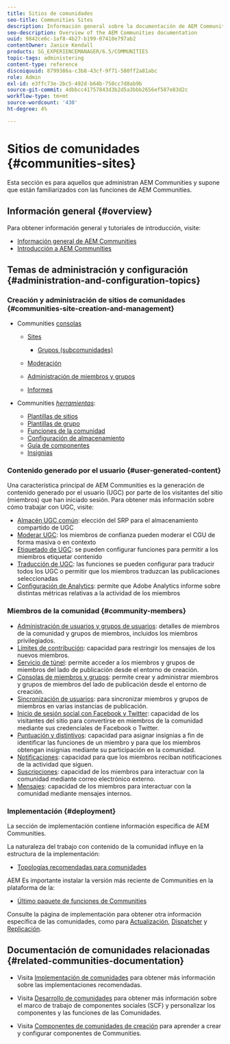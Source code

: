 ```yaml
---
title: Sitios de comunidades
seo-title: Communities Sites
description: Información general sobre la documentación de AEM Communities
seo-description: Overview of the AEM Communities documentation
uuid: 9842ce6c-1af8-4b27-b199-07410e797ab2
contentOwner: Janice Kendall
products: SG_EXPERIENCEMANAGER/6.5/COMMUNITIES
topic-tags: administering
content-type: reference
discoiquuid: 8799386a-c3b8-43cf-9f71-580ff2a81abc
role: Admin
exl-id: e3ffc73e-2bc5-492d-b64b-750cc7d8ab9b
source-git-commit: 4dbbcc41757843d3b2d5a3bbb2656ef587e83d2c
workflow-type: tm+mt
source-wordcount: '430'
ht-degree: 4%

---
```


# Sitios de comunidades {#communities-sites}

Esta sección es para aquellos que administran AEM Communities y supone que están familiarizados con las funciones de AEM Communities.

## Información general {#overview}

Para obtener información general y tutoriales de introducción, visite:

* [Información general de AEM Communities](overview.md)
* [Introducción a AEM Communities](getting-started.md)

## Temas de administración y configuración {#administration-and-configuration-topics}

### Creación y administración de sitios de comunidades {#communities-site-creation-and-management}

* Communities [consolas](consoles.md)

   * [Sites](sites-console.md)

      * [Grupos (subcomunidades)](groups.md)
   * [Moderación](moderation.md)
   * [Administración de miembros y grupos](members.md)
   * [Informes](reports.md)


* Communities [*herramientas*](tools.md):

   * [Plantillas de sitios](sites.md)
   * [Plantillas de grupo](tools-groups.md)
   * [Funciones de la comunidad](functions.md)
   * [Configuración de almacenamiento](srp-config.md)
   * [Guía de componentes](components-guide.md)
   * [Insignias](badges.md)


### Contenido generado por el usuario {#user-generated-content}

Una característica principal de AEM Communities es la generación de contenido generado por el usuario (UGC) por parte de los visitantes del sitio (miembros) que han iniciado sesión. Para obtener más información sobre cómo trabajar con UGC, visite:

* [Almacén UGC común](working-with-srp.md): elección del SRP para el almacenamiento compartido de UGC
* [Moderar UGC](moderate-ugc.md): los miembros de confianza pueden moderar el CGU de forma masiva o en contexto
* [Etiquetado de UGC](tag-ugc.md): se pueden configurar funciones para permitir a los miembros etiquetar contenido
* [Traducción de UGC](translate-ugc.md): las funciones se pueden configurar para traducir todos los UGC o permitir que los miembros traduzcan las publicaciones seleccionadas
* [Configuración de Analytics](analytics.md): permite que Adobe Analytics informe sobre distintas métricas relativas a la actividad de los miembros

### Miembros de la comunidad {#community-members}

* [Administración de usuarios y grupos de usuarios](users.md): detalles de miembros de la comunidad y grupos de miembros, incluidos los miembros privilegiados.
* [Límites de contribución](limits.md): capacidad para restringir los mensajes de los nuevos miembros.
* [Servicio de túnel](deploy-communities.md#tunnel-service-on-author): permite acceder a los miembros y grupos de miembros del lado de publicación desde el entorno de creación.
* [Consolas de miembros y grupos](members.md): permite crear y administrar miembros y grupos de miembros del lado de publicación desde el entorno de creación.
* [Sincronización de usuarios](sync.md): para sincronizar miembros y grupos de miembros en varias instancias de publicación.
* [Inicio de sesión social con Facebook y Twitter](social-login.md): capacidad de los visitantes del sitio para convertirse en miembros de la comunidad mediante sus credenciales de Facebook o Twitter.
* [Puntuación y distintivos](implementing-scoring.md): capacidad para asignar insignias a fin de identificar las funciones de un miembro y para que los miembros obtengan insignias mediante su participación en la comunidad.
* [Notificaciones](notifications.md): capacidad para que los miembros reciban notificaciones de la actividad que siguen.
* [Suscripciones](subscriptions.md): capacidad de los miembros para interactuar con la comunidad mediante correo electrónico externo.
* [Mensajes](messaging.md): capacidad de los miembros para interactuar con la comunidad mediante mensajes internos.

### Implementación {#deployment}

La sección de implementación contiene información específica de AEM Communities.

La naturaleza del trabajo con contenido de la comunidad influye en la estructura de la implementación:

* [Topologías recomendadas para comunidades](topologies.md)

AEM Es importante instalar la versión más reciente de Communities en la plataforma de la:

* [Último paquete de funciones de Communities](deploy-communities.md#latestfeaturepack)

Consulte la página de implementación para obtener otra información específica de las comunidades, como para [Actualización](upgrade.md), [Dispatcher](dispatcher.md) y [Replicación](deploy-communities.md#replication-agents-on-author).

## Documentación de comunidades relacionadas {#related-communities-documentation}

* Visita [Implementación de comunidades](deploy-communities.md) para obtener más información sobre las implementaciones recomendadas.

* Visita [Desarrollo de comunidades](communities.md) para obtener más información sobre el marco de trabajo de componentes sociales (SCF) y personalizar los componentes y las funciones de las Comunidades.

* Visita [Componentes de comunidades de creación](author-communities.md) para aprender a crear y configurar componentes de Communities.
